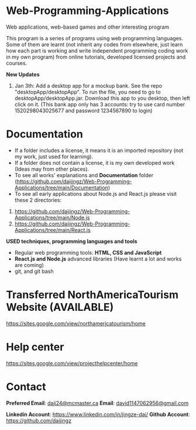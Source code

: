 # Web-Programming-Applications
Web applications, web-based games and other interesting program

This program is a series of programs using web programming languages. Some of them are learnt (not inherit any codes from elsewhere, just learn how each part is working and write independent programming coding work in my own program) from online tutorials, developed licensed projects and courses.

**New Updates**
1. Jan 3th: Add a desktop app for a mockup bank. See the repo "desktopApp/desktopApp". To run the file, you need to go to desktopApp/desktopApp.jar. Download this app to you desktop, then left click on it. (This bank app only has 3 accounts: try to use card number 1520298043025677 and password 1234567890 to login)

# Documentation
* If a folder includes a license, it means it is an imported repository (not my work, just used for learning).
* If a folder does not contain a license, it is my own developed work (Ideas may from other places).
* To see all works' explanations and  **Documentation** folder (https://github.com/daijingz/Web-Programming-Applications/tree/main/Documentation)
* To see all early applications about Node.js and React.js please visit these 2 directories:
1. https://github.com/daijingz/Web-Programming-Applications/tree/main/Node.js
2. https://github.com/daijingz/Web-Programming-Applications/tree/main/React.js


**USED techniques, programming languages and tools**
* Regular web programming tools: **HTML, CSS and JavaScript**
* **React.js and Node.js** advanced libraries (Have learnt a lot and works are coming)
* git, and git bash

# Transferred NorthAmericaTourism Website (AVAILABLE)
https://sites.google.com/view/northamericatourism/home

# Help center
https://sites.google.com/view/projecthelpcenter/home

# Contact
**Preferred Email**: daij24@mcmaster.ca
**Email**: david1147062956@gmail.com

**Linkedin Account**: https://www.linkedin.com/in/jingze-dai/
**Github Account**: https://github.com/daijingz 
